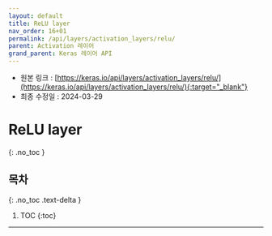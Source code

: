 ```yaml
---
layout: default
title: ReLU layer
nav_order: 16+01
permalink: /api/layers/activation_layers/relu/
parent: Activation 레이어
grand_parent: Keras 레이어 API
---
```


* 원본 링크 : [https://keras.io/api/layers/activation_layers/relu/](https://keras.io/api/layers/activation_layers/relu/){:target="_blank"}
* 최종 수정일 : 2024-03-29

# ReLU layer
{: .no_toc }

## 목차
{: .no_toc .text-delta }

1. TOC
{:toc}

---
